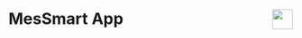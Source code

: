 # MesSmart App  <a href='https://play.google.com/store/apps/details?id=com.ashleyjain.messmart' target='_blank' align="right"><img align="right" height='36' src='https://s20.postimg.org/muzx3w4jh/google_play_badge.png' /></a>
